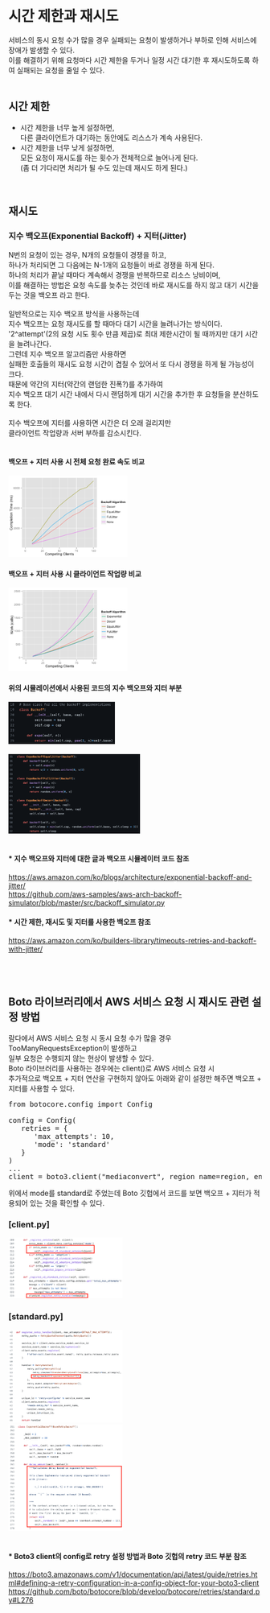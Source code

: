 <br/>

# 시간 제한과 재시도 
서비스의 동시 요청 수가 많을 경우 실패되는 요청이 발생하거나 부하로 인해 서비스에 장애가 발생할 수 있다. <br/>
이를 해결하기 위해 요청마다 시간 제한을 두거나 일정 시간 대기한 후 재시도하도록 하여 실패되는 요청을 줄일 수 있다. <br/>
<br/>

## 시간 제한 
- 시간 제한을 너무 높게 설정하면, <br/>
다른 클라이언트가 대기하는 동안에도 리스스가 계속 사용된다. <br/>
- 시간 제한을 너무 낮게 설정하면, <br/>
모든 요청이 재시도를 하는 횟수가 전체적으로 늘어나게 된다. <br/>
(좀 더 기다리면 처리가 될 수도 있는데 재시도 하게 된다.) <br/>
<br/>

## 재시도 
### 지수 백오프(Exponential Backoff) + 지터(Jitter) 
N번의 요청이 있는 경우, N개의 요청들이 경쟁을 하고, <br/>
하나가 처리되면 그 다음에는 N-1개의 요청들이 바로 경쟁을 하게 된다. <br/>
하나의 처리가 끝날 때마다 계속해서 경쟁을 반복하므로 리소스 낭비이며, <br/>
이를 해결하는 방법은 요청 속도를 늦추는 것인데 바로 재시도를 하지 않고 대기 시간을 두는 것을 백오프 라고 한다. <br/>
<br/>
일반적으로는 지수 백오프 방식을 사용하는데 <br/>
지수 백오프는 요청 재시도를 할 때마다 대기 시간을 늘려나가는 방식이다. <br/>
'2^attempt'(2의 요청 시도 횟수 만큼 제곱)로 최대 제한시간이 될 때까지만 대기 시간을 늘려나간다. <br/>
그런데 지수 백오프 알고리즘만 사용하면 <br/>
실패한 호출들의 재시도 요청 시간이 겹칠 수 있어서 또 다시 경쟁을 하게 될 가능성이 크다. <br/>
때문에 약간의 지터(약간의 랜덤한 진폭?)를 추가하여 <br/>
지수 백오프 대기 시간 내에서 다시 랜덤하게 대기 시간을 추가한 후 요청들을 분산하도록 한다. <br/>
<br/>
지수 백오프에 지터를 사용하면 시간은 더 오래 걸리지만 <br/>
클라이언트 작업량과 서버 부하를 감소시킨다. <br/>
<br/>

#### 백오프 + 지터 사용 시 전체 요청 완료 속도 비교 
<img src="./images/equal_jitter.png" width="47%" /> <br/>

#### 백오프 + 지터 사용 시 클라이언트 작업량 비교 
<img src="./images/jitter_works.png" width="47%" /> <br/>

#### 위의 시뮬레이션에서 사용된 코드의 지수 백오프와 지터 부분 
<img src="./images/aws_backoff_simulator_1.png" width="42%" /> <br/><br/>
<img src="./images/aws_backoff_simulator_2.png" width="52%" /> <br/>
<br/>

#### * 지수 백오프와 지터에 대한 글과 백오프 시뮬레이터 코드 참조 
https://aws.amazon.com/ko/blogs/architecture/exponential-backoff-and-jitter/ <br/>
https://github.com/aws-samples/aws-arch-backoff-simulator/blob/master/src/backoff_simulator.py <br/>

#### * 시간 제한, 재시도 및 지터를 사용한 백오프 참조 
https://aws.amazon.com/ko/builders-library/timeouts-retries-and-backoff-with-jitter/ <br/>
<br/><br/><br/>

## Boto 라이브러리에서 AWS 서비스 요청 시 재시도 관련 설정 방법
람다에서 AWS 서비스 요청 시 동시 요청 수가 많을 경우 TooManyRequestsException이 발생하고 <br/>
일부 요청은 수행되지 않는 현상이 발생할 수 있다. <br/>
Boto 라이브러리를 사용하는 경우에는 client()로 AWS 서비스 요청 시 <br/>
추가적으로 백오프 + 지터 연산을 구현하지 않아도 아래와 같이 설정만 해주면 백오프 + 지터를 사용할 수 있다. <br/>
<pre>
from botocore.config import Config

config = Config(
   retries = {
      'max_attempts': 10,
      'mode': 'standard'
   }
)
...
client = boto3.client("mediaconvert", region_name=region, endpoint_url=mediaconvert_endpoint, config=config)
</pre>
위에서 mode를 standard로 주었는데 Boto 깃헙에서 코드를 보면 백오프 + 지터가 적용되어 있는 것을 확인할 수 있다. <br/>

### [client.py] <br/>
<img src="./images/botocore_client_py.png" width="45%" /> <br/>

### [standard.py] <br/>
<img src="./images/botocore_standard_py1.png" width="45%" /> <br/>
<img src="./images/botocore_standard_py2.png" width="45%" /> <br/><br/>

#### * Boto3 client의 config로 retry 설정 방법과 Boto 깃헙의 retry 코드 부분 참조 
https://boto3.amazonaws.com/v1/documentation/api/latest/guide/retries.html#defining-a-retry-configuration-in-a-config-object-for-your-boto3-client <br/> 
https://github.com/boto/botocore/blob/develop/botocore/retries/standard.py#L276 <br/>

<br/><br/><br/><br/>


